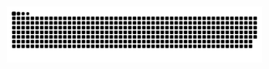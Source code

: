 <picture>
  <source media="(prefers-color-scheme: dark)" srcset="https://raw.githubusercontent.com/scorpig/scorpig/output/github-contribution-grid-snake-dark.svg">
  <source media="(prefers-color-scheme: light)" srcset="https://raw.githubusercontent.com/scorpig/scorpig/output/github-contribution-grid-snake.svg">
  <img alt="github contribution grid snake animation" src="https://raw.githubusercontent.com/scorpig/scorpig/output/github-contribution-grid-snake.svg">
</picture>
